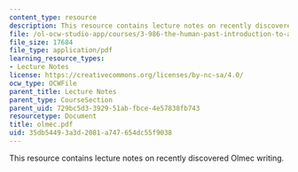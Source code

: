 ```yaml
---
content_type: resource
description: This resource contains lecture notes on recently discovered Olmec writing.
file: /ol-ocw-studio-app/courses/3-986-the-human-past-introduction-to-archaeology-fall-2006/35db54493a3d2081a747654dc55f9038_olmec.pdf
file_size: 17684
file_type: application/pdf
learning_resource_types:
- Lecture Notes
license: https://creativecommons.org/licenses/by-nc-sa/4.0/
ocw_type: OCWFile
parent_title: Lecture Notes
parent_type: CourseSection
parent_uid: 729bc5d3-3929-51ab-fbce-4e57838fb743
resourcetype: Document
title: olmec.pdf
uid: 35db5449-3a3d-2081-a747-654dc55f9038
---
```

This resource contains lecture notes on recently discovered Olmec writing.
